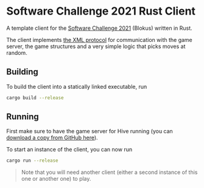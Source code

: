 # Software Challenge 2021 Rust Client

A template client for the [Software Challenge 2021](https://www.software-challenge.de) (Blokus) written in Rust.

The client implements [the XML protocol](https://docs.software-challenge.de/spiele/blokus/xml-dokumentation.html) for communication with the game server, the game structures and a very simple logic that picks moves at random.

## Building

To build the client into a statically linked executable, run

```bash
cargo build --release
```

## Running

First make sure to have the game server for Hive running (you can [download a copy from GitHub here](https://github.com/software-challenge/backend/releases/tag/21.4.0)).

To start an instance of the client, you can now run

```bash
cargo run --release
```

> Note that you will need another client (either a second instance of this one or another one) to play.
